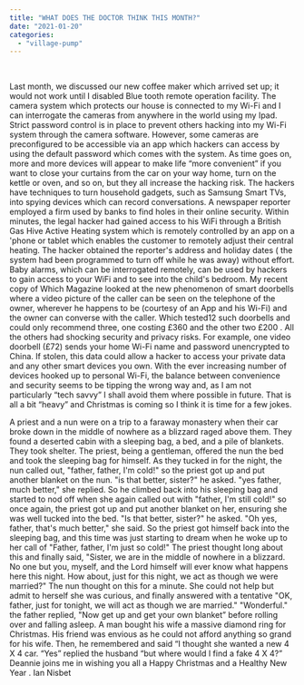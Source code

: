 ```yaml
---
title: "WHAT DOES THE DOCTOR THINK THIS MONTH?"
date: "2021-01-20"
categories: 
  - "village-pump"
---
```


 

Last month, we discussed our new coffee maker which arrived set up; it would not work until I disabled Blue tooth remote operation facility. The camera system which protects our house is connected to my Wi-Fi and I can interrogate the cameras from anywhere in the world using my Ipad. Strict password control is in place to prevent others hacking into my Wi-Fi system through the camera software. However, some cameras are preconfigured to be accessible via an app which hackers can access by using the default password which comes with the system. As time goes on, more and more devices will appear to make life “more convenient” if you want to close your curtains from the car on your way home, turn on the kettle or oven, and so on, but they all increase the hacking risk. The hackers have techniques to turn household gadgets, such as Samsung Smart TVs, into spying devices which can record conversations. A newspaper reporter employed a firm used by banks to find holes in their online security. Within minutes, the legal hacker had gained access to his WiFi through a British Gas Hive Active Heating system which is remotely controlled by an app on a 'phone or tablet which enables the customer to remotely adjust their central heating. The hacker obtained the reporter's address and holiday dates ( the system had been programmed to turn off while he was away) without effort. Baby alarms, which can be interrogated remotely, can be used by hackers to gain access to your WiFi and to see into the child's bedroom. My recent copy of Which Magazine looked at the new phenomenon of smart doorbells where a video picture of the caller can be seen on the telephone of the owner, wherever he happens to be (courtesy of an App and his Wi-Fi) and the owner can converse with the caller. Which tested12 such doorbells and could only recommend three, one costing £360 and the other two £200 . All the others had shocking security and privacy risks. For example, one video doorbell (£72) sends your home Wi-Fi name and password unencrypted to China. If stolen, this data could allow a hacker to access your private data and any other smart devices you own. With the ever increasing number of devices hooked up to personal Wi-Fi, the balance between convenience and security seems to be tipping the wrong way and, as I am not particularly “tech savvy” I shall avoid them where possible in future. That is all a bit “heavy” and Christmas is coming so I think it is time for a few jokes.

A priest and a nun were on a trip to a faraway monastery when their car broke down in the middle of nowhere as a blizzard raged above them. They found a deserted cabin with a sleeping bag, a bed, and a pile of blankets. They took shelter. The priest, being a gentleman, offered the nun the bed and took the sleeping bag for himself. As they tucked in for the night, the nun called out, "father, father, I'm cold!" so the priest got up and put another blanket on the nun. "is that better, sister?" he asked. "yes father, much better," she replied. So he climbed back into his sleeping bag and started to nod off when she again called out with "father, I'm still cold!" so once again, the priest got up and put another blanket on her, ensuring she was well tucked into the bed. "Is that better, sister?" he asked. "Oh yes, father, that's much better," she said. So the priest got himself back into the sleeping bag, and this time was just starting to dream when he woke up to her call of "Father, father, I'm just so cold!" The priest thought long about this and finally said, "Sister, we are in the middle of nowhere in a blizzard. No one but you, myself, and the Lord himself will ever know what happens here this night. How about, just for this night, we act as though we were married?" The nun thought on this for a minute. She could not help but admit to herself she was curious, and finally answered with a tentative "OK, father, just for tonight, we will act as though we are married." "Wonderful." the father replied, "Now get up and get your own blanket” before rolling over and falling asleep. A man bought his wife a massive diamond ring for Christmas. His friend was envious as he could not afford anything so grand for his wife. Then, he remembered and said “I thought she wanted a new 4 X 4 car. “Yes” replied the husband “but where would I find a fake 4 X 4?” Deannie joins me in wishing you all a Happy Christmas and a Healthy New Year . Ian Nisbet

